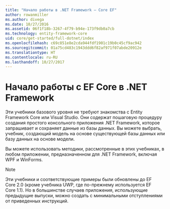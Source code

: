 ```yaml
---
title: "Начало работы в .NET Framework — Core EF"
author: rowanmiller
ms.author: divega
ms.date: 10/27/2016
ms.assetid: 06f1f18b-3267-4f79-b94e-173f9db0a7cb
ms.technology: entity-framework-core
uid: core/get-started/full-dotnet/index
ms.openlocfilehash: c69c851e8e2cda944fdf1901c19b0c45cf9ac942
ms.sourcegitcommit: 01a75cd483c1943ddd6f82af971f07abde20912e
ms.translationtype: HT
ms.contentlocale: ru-RU
ms.lasthandoff: 10/27/2017
---
```

# <a name="getting-started-with-ef-core-on-net-framework"></a>Начало работы с EF Core в .NET Framework

Эти учебники базового уровня не требуют знакомства с Entity Framework Core или Visual Studio. Они содержат пошаговую процедуру создания простого консольного приложения .NET Framework, которое запрашивает и сохраняет данные из базы данных. Вы можете выбрать, учебник, создающий модель на основе существующей базы данных или базу данных на основе модели.

Вы можете использовать методики, рассмотренные в этих учебниках, в любом приложении, предназначенном для .NET Framework, включая WPF и WinForms.

> [!NOTE]  
> Эти учебники и соответствующие примеры были обновлены до EF Core 2.0 (кроме учебника UWP, где по-прежнему используется EF Core 1.1). Но в большинстве случаев приложения, использующие предыдущие выпуски, можно создать с минимальными отступлениями от приведенных инструкций.
